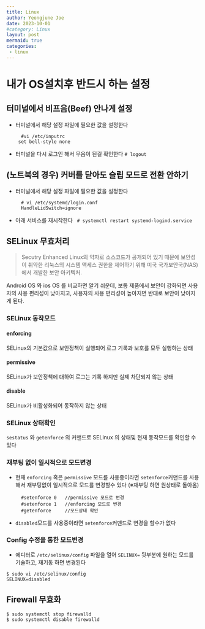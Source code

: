 ```yaml
---
title: Linux
author: Yeongjune Joe
date: 2023-10-01
#category: Linux
layout: post
mermaid: true
categories:
 - linux
---
```


# 내가 OS설치후 반드시 하는 설정

## 터미널에서 비프음(Beef) 안나게 설정

- 터미널에서 해당 설정 파일에 필요한 값을 설정한다
   ```
     #vi /etc/inputrc
    set bell-style none
   ```
- 터미널을 다시 로그인 해서 무음이 된걸 확인한다
   ```# logout```

## (노트북의 경우) 커버를 닫아도 슬립 모드로 전환 안하기


- 터미널에서 해당 설정 파일에 필요한 값을 설정한다
   ```
     # vi /etc/systemd/login.conf
     HandleLidSwitch=ignore
  ```
- 아래 서비스를 재시작한다
   ``` # systemctl restart systemd-logind.service```

## SELinux 무효처리

>Secutry Enhanced Linux의 약자로 소스코드가 공개되어 있기 때문에 보안성이 취약한 리눅스의 시스템 액세스 권한을 제어하기 위해 미국 국가보안국(NAS)에서 개발한 보안 아키텍처.

Android OS 와 ios OS 를 비교하면 알기 쉬운데, 보통 제품에서 보안이 강화되면 사용자의 사용 편리성이 낮아지고, 사용자의 사용 편리성이 높아지면 반대로 보안이 낮아지게 된다.<br>


### SELinux 동작모드

#### enforcing

SELinux의 기본값으로 보안정책이 실행되어 로그 기록과 보호를 모두 실행하는 상태

#### permissive

SELinux가 보안정책에 대하여 로그는 기록 하지만 실제 차단되지 않는 상태

#### disable

SELinux가 비활성화되어 동작하지 않는 상태

### SELinux 상태확인

`sestatus` 와 `getenforce` 의 커맨드로 SELinux 의 상태및 현재 동작모드를 확인할 수 있다

### 재부팅 없이 일시적으로 모드변경

- 현재 `enforcing` 혹은 `permissive` 모드를 사용중이라면 `setenforce`커맨드를 사용해서 재부팅없이 일시적으로 모드를 변경할수 있다 (※재부팅 하면 원상태로 돌아옴)
   ```
     #setenforce 0   //permissive 모드로 변경
     #setenforce 1   //enforcing 모드로 변경
     #getenforce     //모드상태 확인
   ``` 
- `disabled`모드를 사용중이라면 `setenforce`커맨드로 변경을 할수가 없다

### Config 수정을 통한 모드변경

- 에디터로 `/etc/selinux/config` 파일을 열어 `SELINUX=` 뒷부분에 원하는 모드를 기술하고, 재기동 하면 변경된다 
```
$ sudo vi /etc/selinux/config
SELINUX=disabled
```


## Firewall 무효화
```
$ sudo systemctl stop firewalld
$ sudo systemctl disable firewalld
```